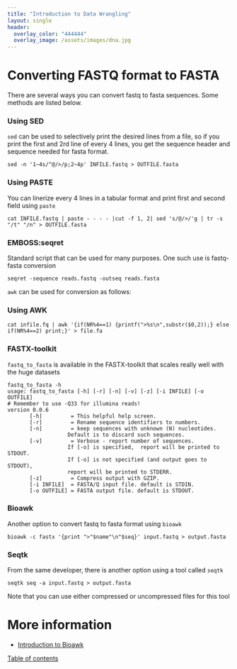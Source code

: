 ```yaml
---
title: "Introduction to Data Wrangling"
layout: single
header:
  overlay_color: "444444"
  overlay_image: /assets/images/dna.jpg
---
```


# Converting FASTQ format to FASTA

There are several ways you can convert fastq to fasta sequences. Some methods are listed below.

### Using SED
`sed` can be used to selectively print the desired lines from a file, so if you print the first and 2rd line of every 4 lines, you get the sequence header and sequence needed for fasta format.
```
sed -n '1~4s/^@/>/p;2~4p' INFILE.fastq > OUTFILE.fasta
```

###  Using PASTE
You can linerize every 4 lines in a tabular format and print first and second field using `paste`
```
cat INFILE.fastq | paste - - - - |cut -f 1, 2| sed 's/@/>/'g | tr -s "/t" "/n" > OUTFILE.fasta
```

###  EMBOSS:seqret
Standard script that can be used for many purposes. One such use is fastq-fasta conversion
```
seqret -sequence reads.fastq -outseq reads.fasta
```
`awk` can be used for conversion as follows:
###  Using AWK

```
cat infile.fq | awk '{if(NR%4==1) {printf(">%s\n",substr($0,2));} else if(NR%4==2) print;}' > file.fa
```


###  FASTX-toolkit
`fastq_to_fasta` is available in the FASTX-toolkit that scales really well with the huge datasets
```
fastq_to_fasta -h
usage: fastq_to_fasta [-h] [-r] [-n] [-v] [-z] [-i INFILE] [-o OUTFILE]
# Remember to use -Q33 for illumina reads!
version 0.0.6
	   [-h]         = This helpful help screen.
	   [-r]         = Rename sequence identifiers to numbers.
	   [-n]         = keep sequences with unknown (N) nucleotides.
			       Default is to discard such sequences.
	   [-v]         = Verbose - report number of sequences.
			       If [-o] is specified,  report will be printed to STDOUT.
			       If [-o] is not specified (and output goes to STDOUT),
			       report will be printed to STDERR.
	   [-z]         = Compress output with GZIP.
	   [-i INFILE]  = FASTA/Q input file. default is STDIN.
	   [-o OUTFILE] = FASTA output file. default is STDOUT.
```

###  Bioawk
Another option to convert fastq to fasta format using `bioawk`
```
bioawk -c fastx '{print ">"$name"\n"$seq}' input.fastq > output.fasta
```

###  Seqtk
From the same developer, there is another option using a tool called `seqtk`
```
seqtk seq -a input.fastq > output.fasta
```
Note that you can use either compressed or uncompressed files for this tool
# More information
*  [Introduction to Bioawk](/Appendix/bioawk-basics.md)

[Table of contents](https://isugenomics.github.io/bioinformatics-workbook/)

